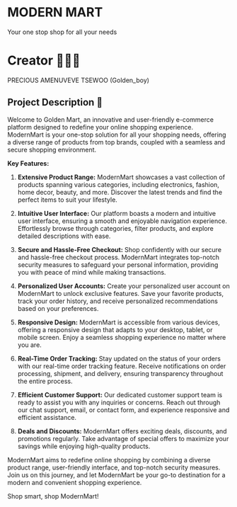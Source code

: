 # MODERN MART
Your one stop shop for all your needs

 # Creator 👨🏽‍💻
 PRECIOUS AMENUVEVE TSEWOO (Golden_boy)

## Project Description 📝

Welcome to Golden Mart, an innovative and user-friendly e-commerce platform designed to redefine your online shopping experience. ModernMart is your one-stop solution for all your shopping needs, offering a diverse range of products from top brands, coupled with a seamless and secure shopping environment.

**Key Features:**

1. **Extensive Product Range:**
   ModernMart showcases a vast collection of products spanning various categories, including electronics, fashion, home decor, beauty, and more. Discover the latest trends and find the perfect items to suit your lifestyle.

2. **Intuitive User Interface:**
   Our platform boasts a modern and intuitive user interface, ensuring a smooth and enjoyable navigation experience. Effortlessly browse through categories, filter products, and explore detailed descriptions with ease.

3. **Secure and Hassle-Free Checkout:**
   Shop confidently with our secure and hassle-free checkout process. ModernMart integrates top-notch security measures to safeguard your personal information, providing you with peace of mind while making transactions.

4. **Personalized User Accounts:**
   Create your personalized user account on ModernMart to unlock exclusive features. Save your favorite products, track your order history, and receive personalized recommendations based on your preferences.

5. **Responsive Design:**
   ModernMart is accessible from various devices, offering a responsive design that adapts to your desktop, tablet, or mobile screen. Enjoy a seamless shopping experience no matter where you are.

6. **Real-Time Order Tracking:**
   Stay updated on the status of your orders with our real-time order tracking feature. Receive notifications on order processing, shipment, and delivery, ensuring transparency throughout the entire process.

7. **Efficient Customer Support:**
   Our dedicated customer support team is ready to assist you with any inquiries or concerns. Reach out through our chat support, email, or contact form, and experience responsive and efficient assistance.

8. **Deals and Discounts:**
   ModernMart offers exciting deals, discounts, and promotions regularly. Take advantage of special offers to maximize your savings while enjoying high-quality products.

ModernMart aims to redefine online shopping by combining a diverse product range, user-friendly interface, and top-notch security measures. Join us on this journey, and let ModernMart be your go-to destination for a modern and convenient shopping experience.

Shop smart, shop ModernMart!

